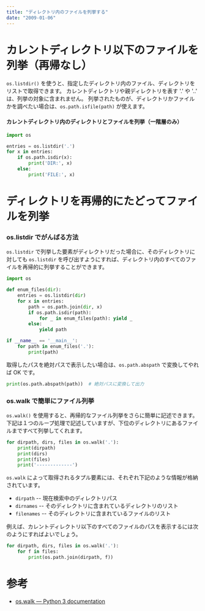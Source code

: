 ```yaml
---
title: "ディレクトリ内のファイルを列挙する"
date: "2009-01-06"
---
```


カレントディレクトリ以下のファイルを列挙（再帰なし）
====

`os.listdir()` を使うと、指定したディレクトリ内のファイル、ディレクトリをリストで取得できます。
カレントディレクトリや親ディレクトリを表す '.' や '..' は、列挙の対象に含まれません。
列挙されたものが、ディレクトリかファイルかを調べたい場合は、`os.path.isfile(path)` が使えます。

#### カレントディレクトリ内のディレクトリとファイルを列挙（一階層のみ）

```python
import os

entries = os.listdir('.')
for x in entries:
    if os.path.isdir(x):
        print('DIR:', x)
    else:
        print('FILE:', x)
```


ディレクトリを再帰的にたどってファイルを列挙
====

### os.listdir でがんばる方法

`os.listdir` で列挙した要素がディレクトリだった場合に、そのディレクトリに対しても `os.listdir` を呼び出すようにすれば、ディレクトリ内のすべてのファイルを再帰的に列挙することができます。

```python
import os

def enum_files(dir):
    entries = os.listdir(dir)
    for x in entries:
        path = os.path.join(dir, x)
        if os.path.isdir(path):
            for _ in enum_files(path): yield _
        else:
            yield path

if __name__ == '__main__':
    for path in enum_files('.'):
        print(path)
```

取得したパスを絶対パスで表示したい場合は、`os.path.abspath` で変換してやれば OK です。

```python
print(os.path.abspath(path))  # 絶対パスに変換して出力
```

### os.walk で簡単にファイル列挙

`os.walk()` を使用すると、再帰的なファイル列挙をさらに簡単に記述できます。
下記は１つのループ処理で記述していますが、下位のディレクトリにあるファイルまですべて列挙してくれます。

```python
for dirpath, dirs, files in os.walk('.'):
    print(dirpath)
    print(dirs)
    print(files)
    print('-------------')
```

`os.walk` によって取得されるタプル要素には、それぞれ下記のような情報が格納されています。

* `dirpath` -- 現在検索中のディレクトリパス
* `dirnames` -- そのディレクトリに含まれているディレクトリのリスト
* `filenames` -- そのディレクトリに含まれているファイルのリスト

例えば、カレントディレクトリ以下のすべてのファイルのパスを表示するには次のようにすればよいでしょう。

```python
for dirpath, dirs, files in os.walk('.'):
    for f in files:
        print(os.path.join(dirpath, f))
```


参考
====

* [os.walk — Python 3 documentation](https://docs.python.org/3/library/os.html#os.walk)

